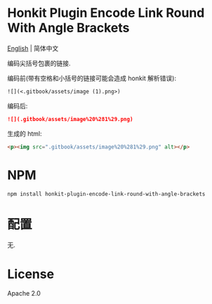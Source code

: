 # Honkit Plugin Encode Link Round With Angle Brackets

[English](./README.md) | 简体中文

编码尖括号包裹的链接.

编码前(带有空格和小括号的链接可能会造成 honkit 解析错误):

```markdown
![](<.gitbook/assets/image (1).png>)
```

编码后:

```markdown
![](.gitbook/assets/image%20%281%29.png)
```

生成的 html:

```html
<p><img src=".gitbook/assets/image%20%281%29.png" alt></p>
```

# NPM

```bash
npm install honkit-plugin-encode-link-round-with-angle-brackets
```

# 配置

无.

# License

Apache 2.0
